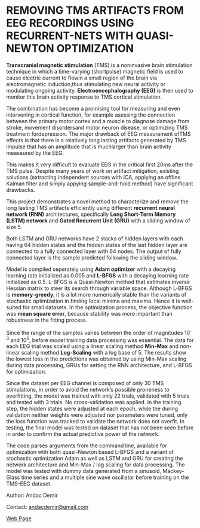 # REMOVING TMS ARTIFACTS FROM EEG RECORDINGS USING RECURRENT-NETS WITH QUASI-NEWTON OPTIMIZATION 

**Transcranial  magnetic  stimulation**  (TMS)  is  a  noninvasive brain  stimulation  technique  in  which  a  time-varying  (shortpulse) magnetic field is used to cause electric current to flowin a small region of the brain via electromagnetic induction,thus stimulating new neural activity or modulating ongoing activity. **Electroencephalography (EEG)** is then used to monitor this brain activity response to TMS cortical stimulation.

The combination has become a promising tool for measuring and even intervening in cortical function, for example asessing the connection between the primary motor cortex and a muscle to diagnose damage from stroke, movement disordersand motor neuron disease, or optimizing TMS treatment fordepression.   The  major  drawback  of  EEG  measurement  ofTMS effects is that there is a relatively long lasting artifacts generated by TMS impulse that has an amplitude that is muchlarger than brain activity measeured by the EEG. 

This makes it very difficult to evaluate EEG in the critical first 20ms after the TMS pulse.  Despite many years of work on artifact mitigation, existing solutions (extracting independent sources with ICA, applying an offline Kalman filter and simply appying sample-and-hold method) have significant drawbacks.  

This project demonstrates a  novel  method  to  characterize  and  remove  the long lasting TMS artifacts efficiently using different **recurrent neural network (RNN)** architectures, specifically **Long Short-Term Memory  (LSTM)  network** and **Gated Recurrent Unit (GRU)** with a sliding window of size 5. 

Both LSTM and GRU networks have 2 stacks of hidden layers with each having 64 hidden states and the hidden states of the last hidden layer are connected to a fully connected layer with 64 nodes. The output of fully connected layer is the sample predicted following the sliding window. 

Model is compiled seperately using **Adam optimizer** with a decaying learning rate initialized as 0.005 and **L-BFGS** with a decaying learning rate initialized as 0.5. L-BFGS is a Quasi-Newton method that estimates inverse Hessian matrix to steer its search through variable space. Although L-BFGS is **memory-greedy**, it is a lot more numerically stable than the variants of stochastic optimization in finding local minima and maxima. Hence it is well-suited for small datasets. In the optimization process, the objective function was **mean square error**, because stability was more important than robustness in the fitting process. 

Since the range of the samples varies between the order of magnitudes 10<sup>-3</sup> and 10<sup>5</sup>, before model training data processing was essential. The data for each EEG trial was scaled using a linear scaling method **Min-Max** and non-linear scaling method **Log-Scaling** with a log base of 5. The results show the lowest loss in the predictions was obtained by using Min-Max scaling during data processing, GRUs for setting the RNN architecture, and L-BFGS for optimization. 

Since the dataset per EEG channel is composed of only 30 TMS stimulations,  in order to avoid the network’s possible  proneness  to  overfitting,  the  model  was trained with only 22 trials, validated with 5 trials and tested with 3 trials. No cross-validation was applied. In the training step, the hidden states were adjusted at each epoch, while the during validation neither weights were adjusted nor parameters were tuned, only the loss function was tracked to validate the network does not overfit. In testing, the final model was tested on dataset that has not been seen before in order to confirm the actual predictive power of the network.

The code parses arguments from the command line, available for optimization with both quasi-Newton based L-BFGS and a variant of stochastic optimization Adam as well as LSTM and GRU for creating the network architecture and Min-Max / log scaling for data processing. The model was tested with dummy data generated from a sinusoid, Mackey-Glass time series and a multiple sine wave oscillator before training on the TMS-EEG dataset.

Author: Andac Demir

Contact: andacdemir@gmail.com

[Web Page](https://www.andacdemir.com/)
